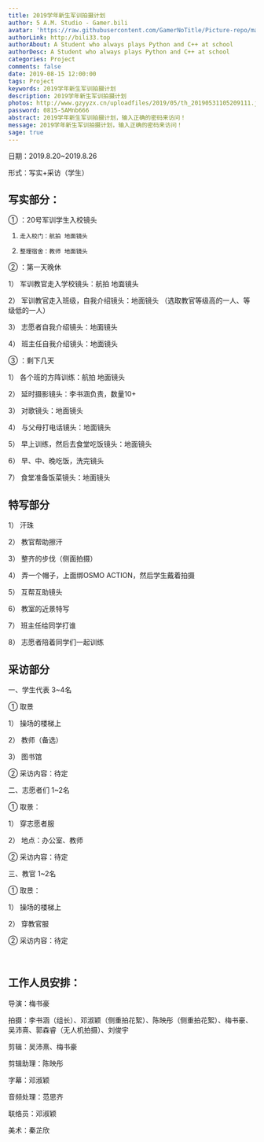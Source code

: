 ```yaml
---
title: 2019学年新生军训拍摄计划
author: 5 A.M. Studio - Gamer.bili
avatar: 'https://raw.githubusercontent.com/GamerNoTitle/Picture-repo/master/AboutMe/Logo.png'
authorLink: http://bili33.top
authorAbout: A Student who always plays Python and C++ at school
authorDesc: A Student who always plays Python and C++ at school
categories: Project
comments: false
date: 2019-08-15 12:00:00
tags: Project
keywords: 2019学年新生军训拍摄计划
description: 2019学年新生军训拍摄计划
photos: http://www.gzyyzx.cn/uploadfiles/2019/05/th_20190531105209111.jpg?Mi5KUEc=
password: 0815-5AMnb666
abstract: 2019学年新生军训拍摄计划，输入正确的密码来访问！
message: 2019学年新生军训拍摄计划，输入正确的密码来访问！
sage: true
---
```


日期：2019.8.20~2019.8.26

形式：写实+采访（学生）

## 写实部分：

①    ：20号军训学生入校镜头

1)     走入校门：航拍 地面镜头

2)     整理宿舍：教师 地面镜头

②    ：第一天晚休

1） 军训教官走入学校镜头：航拍 地面镜头

2） 军训教官走入班级，自我介绍镜头：地面镜头 （选取教官等级高的一人、等级低的一人）

3） 志愿者自我介绍镜头：地面镜头

4） 班主任自我介绍镜头：地面镜头

③    ：剩下几天

1） 各个班的方阵训练：航拍 地面镜头

2） 延时摄影镜头：李书涵负责，数量10+

3） 对歌镜头：地面镜头

4） 与父母打电话镜头：地面镜头

5） 早上训练，然后去食堂吃饭镜头：地面镜头

6） 早、中、晚吃饭，洗完镜头

7） 食堂准备饭菜镜头：地面镜头

 

## 特写部分

1） 汗珠

2） 教官帮助擦汗

3） 整齐的步伐（侧面拍摄）

4） 弄一个帽子，上面绑OSMO ACTION，然后学生戴着拍摄

5） 互帮互助镜头

6） 教室的近景特写

7） 班主任给同学打谁

8） 志愿者陪着同学们一起训练

## 采访部分

一、学生代表 3~4名

①    取景

1） 操场的楼梯上

2） 教师（备选）

3） 图书馆

②    采访内容：待定

 

二、志愿者们 1~2名

①    取景：

1） 穿志愿者服

2） 地点：办公室、教师

②    采访内容：待定

 

三、教官 1~2名

①    取景：

1） 操场的楼梯上

2） 穿教官服

②    采访内容：待定

​    

## 工作人员安排：

导演：梅书豪

拍摄：李书涵（组长）、邓淑颖（侧重拍花絮）、陈映彤（侧重拍花絮）、梅书豪、吴沛熹、郭森睿（无人机拍摄）、刘俊宇

剪辑：吴沛熹、梅书豪

剪辑助理：陈映彤

字幕：邓淑颖

音频处理：范思齐

联络员：邓淑颖

美术：秦芷欣